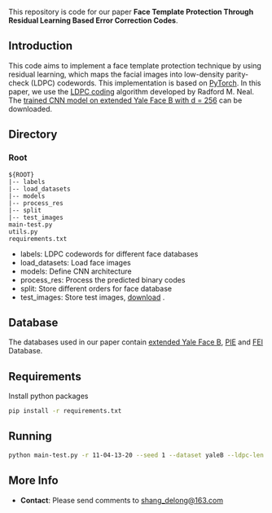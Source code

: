 This repository is code for our paper **Face Template Protection Through Residual Learning Based Error Correction Codes**.
## Introduction
This code aims to implement a face template protection technique by using residual learning, which maps the facial images into low-density parity-check (LDPC) codewords. This implementation is based on [PyTorch][1]. In this paper, we use the [LDPC coding][2] algorithm developed by Radford M. Neal. The [trained CNN model on extended Yale Face B with d = 256][3] can be downloaded.


## Directory
### Root
```
${ROOT}
|-- labels
|-- load_datasets
|-- models
|-- process_res
|-- split
|-- test_images
main-test.py
utils.py
requirements.txt
```
 - labels: LDPC codewords for different face databases
 - load_datasets: Load face images
 - models: Define CNN architecture
 - process_res: Process the predicted binary codes
 - split:  Store different orders for face database
 - test_images: Store test images, [download][4] .
## Database
The databases used in our paper contain [extended Yale Face B][5], [PIE][6] and [FEI][7] Database.

## Requirements
Install python packages
```bash
pip install -r requirements.txt
```
## Running
```bash
python main-test.py -r 11-04-13-20 --seed 1 --dataset yaleB --ldpc-len 256 --dataset-seed 0 -t 38 0 --epochs 50 --batch-size 256
```
## More Info

 - **Contact**: Please send comments to <shang_delong@163.com>

  [1]: https://pytorch.org/
  [2]: http://www.cs.utoronto.ca/~radford/ldpc.software.html
  [3]: https://drive.google.com/drive/folders/1Hy92DZte4i7HyC07FASn9vSwqY78_Elv?usp=sharing
  [4]: https://drive.google.com/drive/folders/12s7cnE9VSPLyEGCgFssgMGGP2VmemvRR?usp=sharing
  [5]: http://vision.ucsd.edu/content/extended-yale-face-database-b-b
  [6]: http://www.cs.cmu.edu/afs/cs/project/PIE/MultiPie/Multi-Pie/Home.html
  [7]: https://fei.edu.br/~cet/facedatabase.html